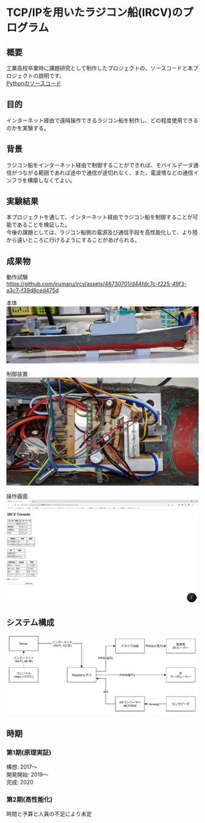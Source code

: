 # TCP/IPを用いたラジコン船(IRCV)のプログラム

## 概要
工業高校卒業時に課題研究として制作したプロジェクトの、ソースコードと本プロジェクトの説明です。  
[Pythonのソースコード](src)

## 目的
インターネット経由で遠隔操作できるラジコン船を制作し、どの程度使用できるのかを実験する。  

## 背景
ラジコン船をインターネット経由で制御することができれば、モバイルデータ通信がつながる範囲であれば途中で通信が途切れなく、また、電波塔などの通信インフラを構築しなくてよい。  

## 実験結果

本プロジェクトを通して、インターネット経由でラジコン船を制御することが可能であることを検証した。  
今後の課題としては、ラジコン船側の電源及び通信手段を高性能化して、より陸から遠いところに行けるようにすることがあげられる。  

## 成果物
動作試験  
https://github.com/irumaru/ircv/assets/46730701/d44fdc7c-f225-49f3-a3c7-f39d8ced475d

本体
![本体](image/3-3.jpg)

制御装置
![制御装置](image/3-2.jpg)

操作画面
![操作画面](image/コンソール画面.png)

## システム構成
![システム構成](image/制御図.jpg)

## 時期

### 第1期(原理実証)

構想: 2017～  
開発開始: 2019～  
完成: 2020  


### 第2期(高性能化)

時間と予算と人員の不足により未定  
